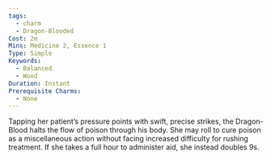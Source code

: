 ```yaml
---
tags:
  - charm
  - Dragon-Blooded
Cost: 2m
Mins: Medicine 2, Essence 1
Type: Simple
Keywords:
  - Balanced
  - Wood
Duration: Instant
Prerequisite Charms:
  - None
---
```

Tapping her patient’s pressure points with swift, precise strikes, the Dragon-Blood halts the flow of poison through his body. She may roll to cure poison as a miscellaneous action without facing increased difficulty for rushing treatment. If she takes a full hour to administer aid, she instead doubles 9s.